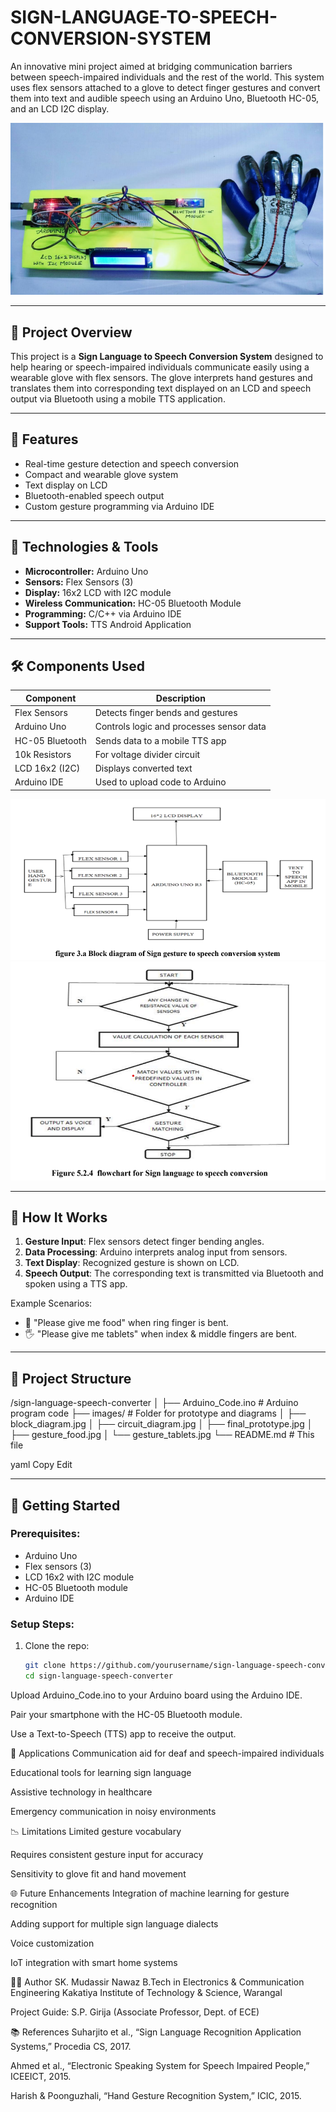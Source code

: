 # SIGN-LANGUAGE-TO-SPEECH-CONVERSION-SYSTEM

An innovative mini project aimed at bridging communication barriers between speech-impaired individuals and the rest of the world. This system uses flex sensors attached to a glove to detect finger gestures and convert them into text and audible speech using an Arduino Uno, Bluetooth HC-05, and an LCD I2C display.

![Prototype Image](images/final_prototype.jpg.png) <!-- Replace with actual image filename -->

---

## 📌 Project Overview

This project is a **Sign Language to Speech Conversion System** designed to help hearing or speech-impaired individuals communicate easily using a wearable glove with flex sensors. The glove interprets hand gestures and translates them into corresponding text displayed on an LCD and speech output via Bluetooth using a mobile TTS application.

---

## 🔧 Features

- Real-time gesture detection and speech conversion
- Compact and wearable glove system
- Text display on LCD
- Bluetooth-enabled speech output
- Custom gesture programming via Arduino IDE

---

## 🧰 Technologies & Tools

- **Microcontroller:** Arduino Uno
- **Sensors:** Flex Sensors (3)
- **Display:** 16x2 LCD with I2C module
- **Wireless Communication:** HC-05 Bluetooth Module
- **Programming:** C/C++ via Arduino IDE
- **Support Tools:** TTS Android Application

---

## 🛠️ Components Used

| Component            | Description                                  |
|---------------------|----------------------------------------------|
| Flex Sensors         | Detects finger bends and gestures            |
| Arduino Uno          | Controls logic and processes sensor data     |
| HC-05 Bluetooth      | Sends data to a mobile TTS app               |
| 10k Resistors        | For voltage divider circuit                  |
| LCD 16x2 (I2C)       | Displays converted text                      |
| Arduino IDE          | Used to upload code to Arduino               |

![Block Diagram](images/blockdiagram.png) <!-- Replace with actual image filename -->
![Circuit Diagram](images/Flowchart.png) <!-- Replace with actual image filename -->

---

## 🚀 How It Works

1. **Gesture Input**: Flex sensors detect finger bending angles.
2. **Data Processing**: Arduino interprets analog input from sensors.
3. **Text Display**: Recognized gesture is shown on LCD.
4. **Speech Output**: The corresponding text is transmitted via Bluetooth and spoken using a TTS app.

Example Scenarios:
- 🤲 "Please give me food" when ring finger is bent.
- 🖐️ "Please give me tablets" when index & middle fingers are bent.

---

## 📂 Project Structure

/sign-language-speech-converter
│
├── Arduino_Code.ino # Arduino program code
├── images/ # Folder for prototype and diagrams
│ ├── block_diagram.jpg
│ ├── circuit_diagram.jpg
│ ├── final_prototype.jpg
│ ├── gesture_food.jpg
│ └── gesture_tablets.jpg
└── README.md # This file

yaml
Copy
Edit

---

## 📝 Getting Started

### Prerequisites:
- Arduino Uno
- Flex sensors (3)
- LCD 16x2 with I2C module
- HC-05 Bluetooth module
- Arduino IDE

### Setup Steps:
1. Clone the repo:
   ```bash
   git clone https://github.com/yourusername/sign-language-speech-converter.git
   cd sign-language-speech-converter
Upload Arduino_Code.ino to your Arduino board using the Arduino IDE.

Pair your smartphone with the HC-05 Bluetooth module.

Use a Text-to-Speech (TTS) app to receive the output.

🎯 Applications
Communication aid for deaf and speech-impaired individuals

Educational tools for learning sign language

Assistive technology in healthcare

Emergency communication in noisy environments

📉 Limitations
Limited gesture vocabulary

Requires consistent gesture input for accuracy

Sensitivity to glove fit and hand movement

🌐 Future Enhancements
Integration of machine learning for gesture recognition

Adding support for multiple sign language dialects

Voice customization

IoT integration with smart home systems

👨‍🎓 Author
SK. Mudassir Nawaz
B.Tech in Electronics & Communication Engineering
Kakatiya Institute of Technology & Science, Warangal

Project Guide: S.P. Girija (Associate Professor, Dept. of ECE)

📚 References
Suharjito et al., “Sign Language Recognition Application Systems,” Procedia CS, 2017.

Ahmed et al., “Electronic Speaking System for Speech Impaired People,” ICEEICT, 2015.

Harish & Poonguzhali, “Hand Gesture Recognition System,” ICIC, 2015.
